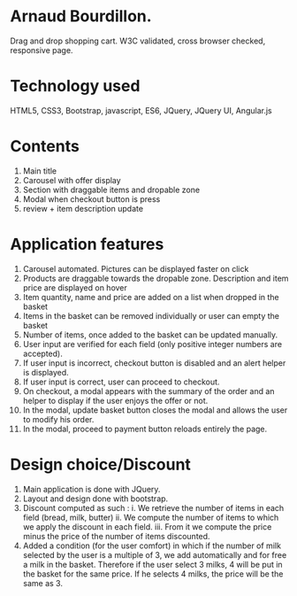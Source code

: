 # Arnaud Bourdillon.

   Drag and drop shopping cart.
   W3C validated, cross browser checked, responsive page. 
   
   

# Technology used 

HTML5, CSS3, Bootstrap, javascript, ES6, JQuery, JQuery UI, Angular.js

# Contents 

1. Main title
2. Carousel with offer display
3. Section with draggable items and dropable zone
4. Modal when checkout button is press
5. review + item description update 
			   
# Application features 

1. Carousel automated. Pictures can be displayed faster on click
2. Products are draggable towards the dropable zone. Description and item price are displayed on hover
3. Item quantity, name and price are added on a list when dropped in the basket
4. Items in the basket can be removed individually or user can empty the basket
5. Number of items, once added to the basket can be updated manually.
6. User input are verified for each field (only positive integer numbers are accepted).
7. If user input is incorrect, checkout button is disabled and an alert helper is displayed.
8. If user input is correct, user can proceed to checkout.
9. On checkout, a modal appears with the summary of the order and an helper to display if the user enjoys the offer or not.
10. In the modal, update basket button closes the modal and allows the user to modify his order.
11. In the modal, proceed to payment button reloads entirely the page.

# Design choice/Discount 

1. Main application is done with JQuery.
2. Layout and design done with bootstrap.
3. Discount computed as such :
	i. We retrieve the number of items in each field (bread, milk, butter)
	ii. We compute the number of items to which we apply the discount in each field.
	iii. From it we compute the price minus the price of the number of items discounted.
4. Added a condition (for the user comfort) in which if the number of milk selected by the user is a multiple of 3, we add automatically and for free a milk in the basket. Therefore if the user select 3 milks, 4 will be put in the basket for the same price. If he selects 4 milks, the price will be the same as 3.


